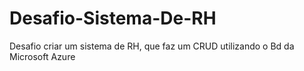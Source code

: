 # Desafio-Sistema-De-RH
Desafio criar um sistema de RH, que faz um CRUD utilizando o Bd da Microsoft Azure
